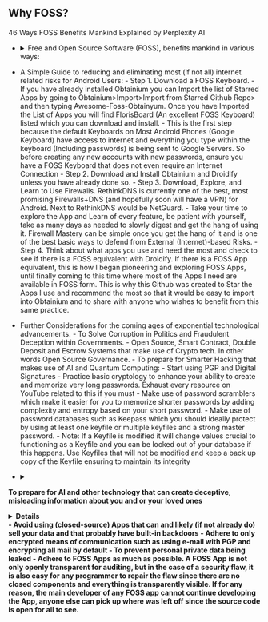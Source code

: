 ## Why FOSS?
46 Ways FOSS Benefits Mankind Explained by Perplexity AI
- <details><summary>
	Free and Open Source Software (FOSS), benefits mankind in various ways:</summary>
	<details><summary><b>
		1. Transparency
	</summary></b>
			Open-source software provides absolute visibility of its code, fostering trust and stability for long-term projects
	</details>
	<details><summary><b>
		2. Flexibility
		</b></summary>
			Users can adapt the software to their needs and make changes, enhancing its functionalities
		</details>
		<details><summary><b>
		3. Community Collaboration
		</b></summary>
			The power of open-source communities allows for efficient team collaboration, leading to enhanced functionalities and security
		</details>
        <details><summary><b>
		4. Attracting Talent
		</summary></b>
			Organizations using open-source software can attract better talent and provide opportunities for developers to learn and advance in their careers
		</details>
        <details><summary><b>
		5. Cost-Efficiency
		</b></summary>
			Open-source software is often free or cheaper than proprietary software, saving on licensing, maintenance fees, and hardware costs
		</details>  
		<details><summary><b>
		6. Potential for Maximum Agility
		</b></summary>
			Open-source software allows for multiple collaborators to solve problems such as bug fixes, security vulnerabilities, and continuous updates at the speed limited to the number of total programmers around the world as well as support by the community, promoting agility in businesses and development.
		</details>
        <details><summary><b>
		7. Enhanced Security
		</b></summary>
		<details><summary>
			While not inherently more secure, open-source software's security is enhanced in a multifaceted approach.
		</summary>
		
		<details><summary><b>				
			Transparency and Code Inspection</b>
		</summary></b>
			One of the fundamental ways FOSS enhances security is through   
					  transparency. The open nature of the code allows users to inspect it for  
					  vulnerabilities, ensuring that any security issues can be identified  
					  and addressed promptly  
		- **Community Collaboration**:
					- FOSS thrives on community collaboration, with developers worldwide   
					  contributing to the improvement and security of open-source projects.  
					  This collective effort results in a diverse set of eyes scrutinizing the  
					  code, leading to quicker identification and resolution of security  
					  vulnerabilities  
				- **EU-FOSSA Initiative**:
					- Initiatives like the EU-FOSSA project demonstrate a proactive approach   
					  to enhancing the security of critical open-source software used by  
					  European institutions. Through bug bounty programs, hackathons, and  
					  engagement with developer communities, the EU-FOSSA initiative aims to  
					  identify and fix major security vulnerabilities in widely used  
					  open-source software  
				- **Bug Bounty Programs**:
					- FOSS projects often implement bug bounty programs that financially   
					  reward ethical hackers for discovering and fixing bugs. This  
					  incentivizes security researchers to actively search for vulnerabilities  
					  in open-source software, leading to improved overall security  
				- **Engagement with Developer Communities**:
					- By engaging with developer communities, FOSS projects ensure that   
					  security best practices are followed throughout the development process.  
					  This collaborative approach helps maintain high standards of security  
					  within open-source software ecosystems  
				- **Security Through Transparency**:
					- The "many eyes" theory of open source emphasizes that the more people   
					  scrutinize the code, the more likely it is to be secure. This  
					  transparency allows for continuous improvement and scrutiny by a broad  
					  community, enhancing the overall security posture of open-source  
					  software.  
				- **Security Audits**:
					- FOSS projects often undergo security audits conducted by independent   
					  experts or organizations specializing in cybersecurity. These audits  
					  help identify vulnerabilities, assess risks, and recommend security  
					  enhancements to ensure the software's integrity.  
				- **Timely Security Updates**:
					- The open-source community is known for its rapid response to security   
					  vulnerabilities. When a security issue is identified, developers work  
					  quickly to release patches and updates to address the vulnerability,  
					  minimizing the risk of exploitation.  
				- **Secure Development Practices**:
					- FOSS projects emphasize secure development practices, such as code   
					  reviews, threat modeling, and secure coding guidelines. By integrating  
					  security into the development lifecycle, open-source software can  
					  proactively address potential vulnerabilities.  
				- **Encryption Standards**:
					- Many FOSS projects implement strong encryption standards to protect   
					  data confidentiality and integrity. By leveraging robust encryption  
					  algorithms and protocols, open-source software enhances data security  
					  and privacy for users.  
				- **Compliance with Security Standards**:
					- Open-source software often adheres to industry security standards and   
					  best practices, ensuring that the software meets stringent security  
					  requirements. Compliance with standards enhances the overall security  
					  posture of FOSS projects.  
				- **Security-focused Communities**:
					- Some FOSS projects have dedicated security-focused communities or   
					  working groups that focus specifically on identifying and addressing  
					  security issues. These communities collaborate to enhance the security  
					  of the software through continuous monitoring and improvement.
		</details>  
        <details><summary><b>8. **Economic Advantages**:
				- Embracing open source leads to economic benefits like code reuse,   
				  sharing programming costs, quality employment opportunities, and value  
				  creation available to the public  
		<details><summary><b>9. **Innovation**:
				- Open-source software encourages innovation by allowing developers to   
				  build upon existing projects, leading to the creation of new and  
				  improved technologies.  
		<details><summary><b>10. **Education**:
				- FOSS provides a valuable resource for educational institutions, enabling  
				  students to study, modify, and contribute to real-world software  
				  projects, enhancing their skills and knowledge.  
		<details><summary><b>11. **Global Reach**:
				- Open-source software transcends geographical boundaries, making   
				  technology accessible to a global audience and fostering digital  
				  inclusion.  
		<details><summary><b>12. **Sustainability**:
				- By promoting the reuse of code and collaborative development,   
				  open-source software contributes to environmental sustainability by  
				  reducing duplication of efforts and resources.  
		<details><summary><b>13. **Interoperability**:
				- Open-source software often adheres to open standards, promoting   
				  interoperability between different systems and software applications.  
		<details><summary><b>14. **Empowerment**:
				- FOSS empowers individuals and organizations by giving them control over   
				  the software they use, fostering independence and self-reliance in  
				  technology solutions.  
		<details><summary><b>15. **Philanthropy**:
				- Many open-source projects are driven by a spirit of giving back to the   
				  community, promoting a culture of sharing knowledge and resources for  
				  the greater good.  
		<details><summary><b>16. **Cultural Preservation**:
				- Open-source software can help preserve cultural heritage by providing   
				  tools for digitization, archiving, and sharing of cultural artifacts and  
				  knowledge.  
		<details><summary><b>17. **Customization**:
				- Users can customize open-source software to suit their specific needs,   
				  leading to tailored solutions that can address unique requirements  
				  effectively.  
		<details><summary><b>18. **Quality Assurance**:
				- The collaborative nature of open-source development often results in   
				  thorough testing and debugging, enhancing the overall quality and  
				  reliability of the software.  
		<details><summary><b>19. **Longevity**:
				- Open-source projects tend to have longer lifespans as they are not   
				  dependent on the survival of a single company, ensuring continuity and  
				  support for users.  
		<details><summary><b>20. **Inclusivity**:
				- Open-source software promotes inclusivity by allowing diverse   
				  contributors from different backgrounds to participate in the  
				  development process.  
		<details><summary><b>21. **Ethical Considerations**:
				- Using open-source software aligns with ethical principles of   
				  transparency, freedom, and community-driven development, promoting  
				  ethical practices in technology.  
		<details><summary><b>22. **Digital Rights**:
				- FOSS respects users' digital rights by providing them with control over  
				  their data and software, fostering a culture of data privacy and  
				  security.  
		<details><summary><b>23. **Skill Development**:
				- Contributing to open-source projects offers valuable opportunities for   
				  developers to enhance their skills, collaborate with peers, and gain  
				  recognition in the industry.  
		<details><summary><b>24. **Global Impact**:
				- Open-source software has a global impact by democratizing access to   
				  technology, empowering individuals and organizations worldwide.  
		<details><summary><b>25. **Community Support**:
				- Open-source projects often have vibrant communities that offer support,  
				  guidance, and resources to users and developers, fostering a  
				  collaborative environment.  
		<details><summary><b>26. **Interdisciplinary Collaboration**:
				- Open-source software encourages collaboration across disciplines,   
				  bringing together experts from various fields to work on common  
				  projects.  
		<details><summary><b>27. **Accessibility**:
				- FOSS promotes accessibility by providing software solutions that can be  
				  easily adapted for users with disabilities or specific accessibility  
				  needs.  
		<details><summary><b>28. **Resource Sharing**:
				- Open-source software encourages the sharing of resources, knowledge,   
				  and best practices, leading to a more efficient use of technological  
				  resources.  
		<details><summary><b>29. **Continuous Improvement**:
				- The iterative nature of open-source development allows for continuous   
				  improvement and evolution of software products based on user feedback  
				  and contributions.  
		<details><summary><b>30. **Empowerment of Small Businesses**:
				- Small businesses can benefit from open-source software by accessing   
				  cost-effective solutions that are scalable and customizable to their  
				  needs.  
		<details><summary><b>31. **Data Security**:
				- Open-source software can enhance data security by allowing users to   
				  inspect the code for vulnerabilities and implement robust security  
				  measures.  
		<details><summary><b>32. **Digital Sovereignty**:
				- FOSS promotes digital sovereignty by reducing dependence on proprietary  
				  software vendors and ensuring autonomy in technological  
				  decision-making.  
		<details><summary><b>33. **Innovation Acceleration**:
				- Open-source software accelerates innovation by allowing developers to  
				  build upon existing solutions, reducing time-to-market for new  
				  technologies.  
		<details><summary><b>34. **Global Collaboration**:
				- Open-source projects facilitate global collaboration, enabling   
				  developers from different countries to work together on shared goals and  
				  initiatives.  
		<details><summary><b>35. **Knowledge Sharing**:
				- FOSS promotes knowledge sharing within the tech community, encouraging   
				  the exchange of ideas, best practices, and expertise among developers.  
        <details><summary><b>36. **Reduced Vendor Lock-in**:
            - Using open-source software reduces the risk of vendor lock-in, giving   
                users the freedom to switch between providers and platforms without  
                constraints.  
        <details><summary><b>37. **Environmental Impact**:
            - Open-source software can have a positive environmental impact by   
                promoting sustainable practices and reducing electronic waste through  
                efficient resource utilization.  
        <details><summary><b>38. **Empowerment of Nonprofits**:
            - Nonprofit organizations benefit from open-source software by accessing   
                cost-effective tools that support their missions and operations  
                effectively.  
        <details><summary><b>39. **Cross-Platform Compatibility**:
            - Many open-source solutions are designed to be cross-platform   
                compatible, allowing users to run the software on different operating  
                systems seamlessly.  
        <details><summary><b>40. **Community Engagement**:
            - Open-source projects foster community engagement, encouraging users to  
                participate in discussions, provide feedback, and contribute to the  
                development process.  
        <details><summary><b>41. **Data Privacy**:
            - FOSS prioritizes data privacy by offering transparent code that users   
                can inspect for privacy vulnerabilities and ensuring secure handling of  
                sensitive information.  
        <details><summary><b>42. **Educational Resources**:
            - Open-source software serves as valuable educational resources, allowing  
                students and professionals to study real-world code and gain practical  
                experience.  
        <details><summary><b>43. **Innovation Ecosystem**:
            - The open-source ecosystem fuels innovation by enabling the rapid   
                prototyping and sharing of ideas, leading to the creation of  
                cutting-edge technologies.  
        <details><summary><b>44. **Cultural Exchange**:
            - Open-source projects facilitate cultural exchange by bringing together   
                developers from diverse backgrounds to collaborate on shared projects  
                and initiatives.  
        <details><summary><b>45. **Disaster Recovery**:
            - Organizations benefit from open-source software in disaster recovery   
                scenarios, as the community support and accessibility of code can aid in  
                quick recovery efforts while maintaining transparency of the movement of aid funds and resources to donators and contributors.  
        <details><summary><b>46. **Digital Inclusion**:
            - FOSS promotes digital inclusion by providing accessible and affordable   
                software solutions that cater to a wide range of users, including  
                underserved communities.
		</details>
	- What can FOSS Prevent:
		- Private Personal Data / Password Leaks
		- Fraudulent / Deceptive App behaviour and Phising
	- What can FOSS Encourage / Promote and do for Humanity
		- Unlimited Potential for Collaborative Improvement and Modification of Software and Ideas
			- Theoretically a single FOSS App can be Collaborated on by every single programmer in the world at the same time without limit.
		- Potential for the Most Rapid Growth and Expansion of Ideas and Software / Apps / Systems.
		- Encourages and Promotes Provability
		- Encourages and Promotes Maintaining Trustless Structures and Systems
		- Encourages and Promotes Transparent Infrastructures
		- Encourages and Promotes Philosophical Honesty and Transparency
		- Encourages and Promotes Providing Technology for the whole of humanity freely and indiscriminately without paywalls or obstacles
		- Encourages and Promotes the use of Transparent Technological Implementations
		- Encourages and Promotes Transparent Quality Assurance
		- Encourages and Promotes Transparent / Provable Security
		- Encourages and Promotes Transparent / Provable Permanence of Data
			- Some examples include:
				- Blockchains & Some Cryptocurrencies
				- Storj - Decentralized Secure Cloud Storage
		- Guaranteed Transparent Infrastructures
		-
	- What is the FOS Principle in Analogies?
		- The Analogy of Recipes on Youtube
			- Have you ever wanted to make a recipe and then found yourself searching YouTube to find the one that looks just right for you and then copied it and made the recipe at home? To help better explain what Free & Open Source Principles are, imagine that All Recipes that can be found on YouTube (unless an ingredient is being omitted) are basically Open Source. One is able to copy the "Code" (Recipe) and Make (Build) the Recipe (Code) at home simply by following the instructions and copying the Recipe (Code). Now let's say you decided to add your own extra ingredient to make the recipe taste better. Improving the Recipe is the same as Improving the Code. Because this Recipe is Publicly available on YouTube, it would not matter if people decided to copy this Recipe, make the product, and sell and redistribute the final product from the recipe. In fact we are already living in a world of Open Information, whether it is related to working out, finding diet plans, learning to grow food at home or learning gardening techniques, there are many videos on YouTube that one can use to learn just about anything. Basically it is all Open Knowledge.
		- The Analogy of  The Two Buildings that Store all your Private Data
			- One building is made with a strong clear and transparent walls, floors, ceiling, and all of its components completely transparent, allowing
			  for the flow of light to shine through into every area and component of the building. This building symbolizes Free and Open Source Software (FOSS), where transparency is the architecture itself, enabling light to illuminate every aspect of  the software and all the operations within it. In this building, the openness and visibility act as a beacon, ensuring that there are no hidden areas where unauthorized activities could occur at least not without being fully visible and noticeable.   
			  When this Building offers to store your data safely you can verify their actions simply by seeing through all the transparent architecture where you data flows in and out of. Being able to see through the entire building the need for trust and blind faith are eliminated completely.  
			- Now, envision another building with very thick, concrete walls that block out any light, and where any access is strictly prohibited. This building represents  
			  closed-source, proprietary software where the absence of light due to the thick concrete walls creates an environment of obscurity. In this building where no one is allowed, hidden backdoors, underground passages and covert pathways could exist without being revealed to anyone. Even though you may not see anyone else entering this building, underground operations can be taking place, posing a threat to data privacy and security. Data may be leaked without detection, and security vulnerabilities would only be visible to a very select few if any at all, who are granted access.   
			  When this Building offers to store you private  data safely, you are left with only blind faith to trust that they are being honest and careful in handling your private data.  
			- By contrasting the two different types of buildings we can see the analogy of how everyday we make the decision to use technology and hand over our data to Software and Operating Systems that will operate on either Transparency and Clarity, or Obscurity and Uncertainty.
			- To put more simply, we will come to many decision-making points in our lives where we will choose to either
				- A. Pay for Darkness, Blind Faith, Obscurity, and Uncertainty that comes inherently with Closed Source/Proprietary Software/Systems.
				- B. Embrace Open Source Software/Systems, choosing Freedom, Light, Transparency and Clarity which is typically also Free of Cost.
			- This is important to realize because many times, not only do we enable reckless and careless access to our data, but in fact many people are in essence paying to have their data stolen. This is exemplified by people who pay a large sum of money to purchase iOS devices which are the most closed of all closed-source devices and operating systems to say the least without mentioning the limiting and technologically suppressing anti-features (such as not being able to insert SD Cards or Transfer Files to any Computer in a simple manner). 
			  There were many people who were aware of the backdoors built-in to iOS devices many years before it made the news and was brought to light. Many people fell victim to private data leaks due to this.   
			  The entire concept represented by all of the workings of the Apple have failed the test of time and continue to fail to this day.  
	- How can one participate in the growth, promotion and encouragement of the Open Source Philanthropical and Philosophical Practices?
		- If one wishes to participate in the growth, promotion and encouragement of the Open Source Philosophies and Practices, one should build upon what has been built with Open Source, such as choosing to switch to FOSS Operating Systems such as Linux, Gnu, Android, etc. while avoiding Windows, iOS, Mac, which are closed-source Operating Systems.
		- An excellent way to promote this practice is to liberate friends and family from using the default YouTube app on Android by encouraging them to try NewPipe where they can download Audio, Video, Subtitles, and allow Videos to Play their Audio in the Background.
		- Whether one is stuck with a Closed-Source Operating System or whether they choose to Adhere to Open Source Systems, the next step in improving the protection of data and avoiding phising, malware, hacking, is to learn to use Firewalls and Network Monitoring Tools, since these will give a clear insight on all internet traffic that may occur on their devices.
	- What other real-world applications besides software can the concept of Free and Open Source (FOS) be used in?
		- FOS Local Businesses
			- An example of a FOS Business would be a Transparent Car Repair Shop where the entire process of a car repair is recorded on a camera and this data is open and shared with the client to ensure quality of work, quality of components, proper labor, and to prevent deceptive and abusive behavior that could result in having to bring the car back to the Car Repair Shop.
			- Another example of a FOS Business could be a Local Organic Farm that has open access to 24/7 Surveillance of the crops and a brief recording of the sewing/harvesting process in a way that can guarantee with proof to its clients that no GMO or Pesticides were used and in other words 100% Provably Organic.
			- Another example can be a Local Animal Farm with open access to 24/7 Surveillance that can prove no Animals were mistreated and that the farm is cruelty free.
		- FOS Government
			- An example of FOS Governance would be with the use of Smart Contracts and Smart Escrows, we could have instead of candidates making promises which are often broken, candidates who deposit a very large sum of money to invest into a project that will be ongoing within a given deadline while also promising to maintain and administrate this project until the end of the deadline. Now we will put in the context of what a contract would look like to further this example:
				- The Candidate deposits 10M local currency. Assuming a population of 10M, each citizen would only deposit their Share, in other words 1 Local Currency. This means that the citizens have almost nothing to lose while the Candidate is putting their money where their mouth is, and in the scenario that the candidate does not fulfil their duties, the contract could be configured in any way but for this example we will say the candidates 10M gets distributed among the citizens if the candidate does not comply with their duties within the proposed deadline.
				  Now we can imagine an entire government running itself almost entirely, and people simply bringing forth actions with the money of the people  
				- With many candidates invested in projects, having built a suitable reputation, the people would have an easier time trusting candidates by checking the "curriculum" of each candidate and analyzing to decide whether they are suitable to be leaders of the local areas or the presidency they are trying to achieve. This means that mostly everything would be simply action first and money is used a security deposits to hold those actions accountable.
		- FOS Currency (Crypto)
			- Bitcoin is the most obvious example of a FOS Currency. It is Open Source and all existing crypto-currencies have been built using Bitcoins Code.
	- What are some of the best FOSS Solutions available?
		- For Windows Users, there are two powerful Open Source Firewalls which if combined together can provide excellent safety measures against most threats that depend on internet connections. Namely, these are Portmaster and Simplewall
			- Portmaster will grant further insight and control over what internet connections each app is making. By implementing DNS, Portmaster can selectively block certain domains (websites/url) for each app individually. This means you could have for eg. Firefox where you might block Big Data (by using the built-in block list in the filters section) and then you could have Waterfox where you allow everything. In this way you can use Firefox to do Banking safely and securely without allowing unnecessary connections where data could be leaked while using Waterfox for ordinary browsing.
			- Simplewall can block most unnecessary network connections that are enabled by default in windows, but even better, Simple Wall allows one to give individual apps internet access using a timer, allowing one to allow an app only the amount of time needed to perform an action (for eg. an update). This is also excellent to audit apps and ensure one does not accidentally block an app that is crucial while finding out if the app in question ever needed internet access at all (Surprisingly many Windows/Microsoft apps do not need internet, it is fair enough to ensure no data is leaked by blocking most of them)
		- For any and all your devices, it is worth researching (Just ask AI) how to use Pi-Holes and set one up at home. The Pi-Hole can provide basic-to-advanced level protection for all your devices by using DNS
		- For Android Users, I highly suggest making use of both Droidify and Obtanium.
			- Droidify is a client for the F-Droid Repository (A repository tasked with hosting only FOSS Android Apps, which also checks to ensure the apps require only the permissions that are being claimed and to ensure the integrity vs Anti-Features that may be built in). To do this sort of certification process, F-Droid scans the APK Source code, then adds its own signature to the APK to sort of "verify" or "certify" that there are no Anti-Features that would go by unnoticed, while listing any Anti Features that may be found in the code.
			- Obtainium is an App designed to fetch and install FOSS Apps directly from Github if available.
			- With both of these Apps installed, one can use Droidify to find out if there are any Anti Features in the desired app. If one chooses the app is suitable and contains no anti-features, they may copy the GitHub Link provided in the App description, then paste that link into Obtanium if they prefer to fetch the pure APK (Without the F-Droid Signature)
			- For further Auditing of Apps, one can also make use of Aurora Store and App Manager (Can be found on F-Droid/Droidify). Both of these apps can provide a description of any trackers that may be found within apps. This helps to bring consciousness to how Apps use the internet and trackers which is where data often is leaked through.
- A Simple Guide to reducing and eliminating most (if not all) internet related risks for Android Users:
		- Step 1. Download a FOSS Keyboard.
			- If you have already installed Obtainium you can Import the list of Starred Apps by going to Obtainium>Import>Import from Starred Github Repo> and then typing Awesome-Foss-Obtainyum. Once you have Imported the List of Apps you will find FlorisBoard (An excellent FOSS Keyboard) listed which you can download and install.
			- This is the first step because the default Keyboards on Most Android Phones (Google Keyboard) have access to internet and everything you type within the keyboard (Including passwords) is being sent to Google Servers. So before creating any new accounts with new passwords, ensure you have a FOSS Keyboard that does not even require an Internet Connection
		- Step 2. Download and Install Obtainium and Droidify unless you have already done so.
		- Step 3. Download, Explore, and Learn to Use Firewalls. RethinkDNS is currently one of the best, most promising Firewalls+DNS (and hopefully soon will have a VPN) for Android. Next to RethinkDNS would be NetGuard.
			- Take your time to explore the App and Learn of every feature, be patient with yourself, take as many days as needed to slowly digest and get the hang of using it. Firewall Mastery can be simple once you get the hang of it and is one of the best basic ways to defend from External (Internet)-based Risks.
		- Step 4. Think about what apps you use and need the most and check to see if there is a FOSS equivalent with Droidify. If there is a FOSS App equivalent, this is how I began pioneering and exploring FOSS Apps, until finally coming to this time where most of the Apps I need are available in FOSS form. This is why this Github was created to Star the Apps I use and recommend the most so that it would be easy to import into Obtainium and to share with anyone who wishes to benefit from this same practice.
- Further Considerations for the coming ages of exponential technological advancements.
		- To Solve Corruption in Politics and Fraudulent Deception within Governments.
			- Open Source, Smart Contract, Double Deposit and Escrow Systems that make use of Crypto tech. In other words Open Source Governance.
		- To prepare for Smarter Hacking that makes use of AI and Quantum Computing:
			- Start using PGP and Digital Signatures
			- Practice basic cryptology to enhance your ability to create and memorize very long passwords. Exhaust every resource on YouTube related to this if you must
			- Make use of password scramblers which make it easier for you to memorize shorter passwords by adding complexity and entropy based on your short password.
			- Make use of password databases such as Keepass which you should ideally protect by using at least one keyfile or multiple keyfiles and a strong master password.
				- Note: If a Keyfile is modified it will change values crucial to functioning as a Keyfile and you can be locked out of your database if this happens. Use Keyfiles that will not be modified and keep a back up copy of the Keyfile ensuring to maintain its integrity
- <details><summary><b>
To prepare for AI and other technology that can create deceptive, misleading information about you and or your loved ones</summary><b>
<details>1</details>
	- Avoid using (closed-source) Apps that can and likely (if not already do) sell your data and that probably have built-in backdoors
	- Adhere to only encrypted means of communication such as using e-mail with PGP and encrypting all mail by default
</details>
- To prevent personal private data being leaked
	- Adhere to FOSS Apps as much as possible. A FOSS App is not only openly transparent for auditing, but in the case of a security flaw, it is also easy for any programmer to repair the flaw since there are no closed components and everything is transparently visible. If for any reason, the main developer of any FOSS app cannot continue developing the App, anyone else can pick up where was left off since the source code is open for all to see.
